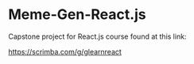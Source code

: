 # Meme-Gen-React.js
Capstone project for React.js course found at this link: 

https://scrimba.com/g/glearnreact

